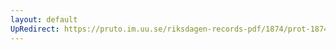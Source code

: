 ```yaml
---
layout: default
UpRedirect: https://pruto.im.uu.se/riksdagen-records-pdf/1874/prot-1874--ak--318.pdf
---
```


